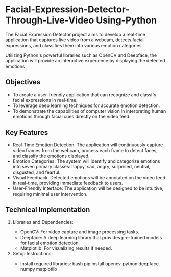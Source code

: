 # Facial-Expression-Detector-Through-Live-Video Using-Python
The Facial Expression Detector project aims to develop a real-time application that captures live video from a webcam, detects facial expressions, 
and classifies them into various emotion categories.

Utilizing Python's powerful libraries such as OpenCV and Deepface, the application will provide an interactive experience by displaying the detected emotions 

<b><h2>Objectives</b></h2>
<ul>
<li>To create a user-friendly application that can recognize and classify facial expressions in real-time.</li>
<li>To leverage deep learning techniques for accurate emotion detection.</li>
<li>To demonstrate the capabilities of computer vision in interpreting human emotions through facial cues.directly on the video feed.</li>
</ul>

<h2><b>Key Features</b></h2>
<ul>
<li>Real-Time Emotion Detection: The application will continuously capture video frames from the webcam, process each frame to detect faces, and 
classify the emotions displayed.
</li>
<li>Emotion Categories: The system will identify and categorize emotions into seven primary classes: happy, sad, angry, surprised, neutral, disgusted, and fearful.
</li>
<li>Visual Feedback: Detected emotions will be annotated on the video feed in real-time, providing immediate feedback to users.
</li>  
<li>User-Friendly Interface: The application will be designed to be intuitive, requiring minimal user intervention.
</li>
</ul>

<h2><b>Technical Implementation</b></h2>
<ol>
<li>Libraries and Dependencies:</li>
<ul>
  <li>OpenCV: For video capture and image processing tasks.</li>
  <li>Deepface: A deep learning library that provides pre-trained models for facial emotion detection.</li>
  <li>Matplotlib: For visualizing results if needed.</li>
</ul>
<li>Setup Instructions:</li>
<ul>
  <li>Install required libraries:
      bash
      pip install opencv-python deepface numpy matplotlib</li>

</ul>

</ol>
